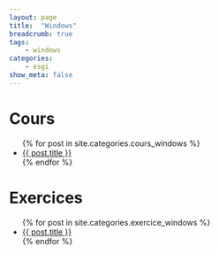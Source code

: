 ```yaml
---
layout: page
title:  "Windows"
breadcrumb: true
tags:
    - windows
categories:
    - esgi
show_meta: false
---
```


# Cours
<ul>
    {% for post in site.categories.cours_windows %}
    <li><a href="{{ site.url }}{{ post.url }}">{{ post.title }}</a></li>
    {% endfor %}
</ul>

# Exercices
<ul>
    {% for post in site.categories.exercice_windows %}
    <li><a href="{{ site.url }}{{ post.url }}">{{ post.title }}</a></li>
    {% endfor %}
</ul>
